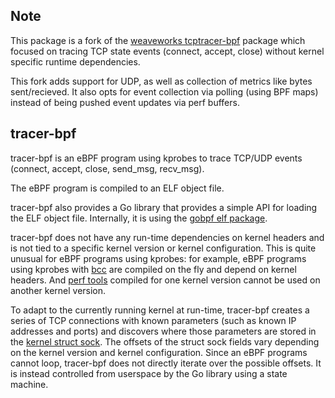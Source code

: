 ## Note
This package is a fork of the [weaveworks tcptracer-bpf](https://github.com/weaveworks/tcptracer-bpf) package which focused on tracing TCP state events (connect, accept, close) without kernel specific runtime dependencies. 

This fork adds support for UDP, as well as collection of metrics like bytes sent/recieved. It also opts for event collection via polling (using BPF maps) instead of being pushed event updates via perf buffers.

## tracer-bpf

tracer-bpf is an eBPF program using kprobes to trace TCP/UDP events (connect, accept, close, send_msg, recv_msg).

The eBPF program is compiled to an ELF object file.

tracer-bpf also provides a Go library that provides a simple API for loading the ELF object file. Internally, it is using the [gobpf elf package](https://github.com/iovisor/gobpf).

tracer-bpf does not have any run-time dependencies on kernel headers and is not tied to a specific kernel version or kernel configuration. This is quite unusual for eBPF programs using kprobes: for example, eBPF programs using kprobes with [bcc](https://github.com/iovisor/bcc) are compiled on the fly and depend on kernel headers. And [perf tools](https://perf.wiki.kernel.org) compiled for one kernel version cannot be used on another kernel version.

To adapt to the currently running kernel at run-time, tracer-bpf creates a series of TCP connections with known parameters (such as known IP addresses and ports) and discovers where those parameters are stored in the [kernel struct sock](https://github.com/torvalds/linux/blob/v4.4/include/net/sock.h#L248). The offsets of the struct sock fields vary depending on the kernel version and kernel configuration. Since an eBPF programs cannot loop, tracer-bpf does not directly iterate over the possible offsets. It is instead controlled from userspace by the Go library using a state machine.
